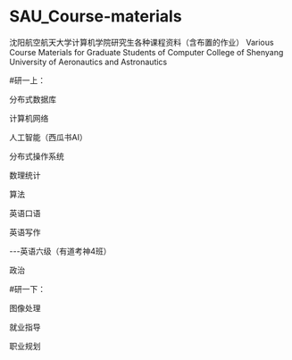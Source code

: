 # SAU_Course-materials

沈阳航空航天大学计算机学院研究生各种课程资料（含布置的作业）
Various Course Materials for Graduate Students of Computer College of Shenyang University of Aeronautics and Astronautics

#研一上：

  分布式数据库
  
  计算机网络
  
  人工智能（西瓜书AI）
  
  分布式操作系统
  
  数理统计
  
  算法
  
  英语口语
  
  英语写作
  
  ---英语六级（有道考神4班）
  
  政治
  
  
  
  
#研一下：

  图像处理
  
  就业指导
  
  职业规划
  
